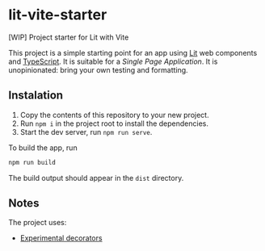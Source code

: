 # lit-vite-starter
[WIP] Project starter for Lit with Vite

This project is a simple starting point for an app using [Lit](https://lit.dev/) web components and [TypeScript](https://www.typescriptlang.org/).
It is suitable for a *Single Page Application*.
It is unopinionated: bring your own testing and formatting.

## Instalation

1. Copy the contents of this repository to your new project.
2. Run `npm i` in the project root to install the dependencies.
3. Start the dev server, run `npm run serve`.

To build the app, run
```bash
npm run build
```
The build output should appear in the `dist` directory.

## Notes

The project uses:
- [Experimental decorators](https://lit.dev/docs/components/decorators/#decorator-versions) 

